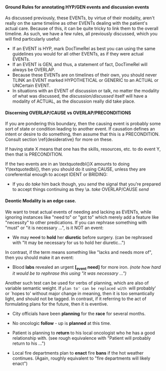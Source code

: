 #### Ground Rules for annotating HYP/GEN events and discussion events

As discussed previously, these EVENTs, by virtue of their modality,
aren't really on the same timeline as other EVENTs dealing with the
patient's actual care. Because of this, it can be quite tricky to
link them to the overall timeline. As such, we have a few rules, all
previously discussed, which you will find particularly useful:

- If an EVENT is HYP, mark DocTimeRel as best you can using the same
guidelines you would for all other EVENTs, as if they were actual
EVENTs. 
- If an EVENT is GEN, and thus, a statement of fact, DocTimeRel will
always be OVERLAP. 
- Because these EVENTs are on timelines of their own, you should never
TLINK an EVENT marked HYPOTHETICAL or GENERIC to an ACTUAL or UNCertain
EVENT. 
- In situations with an EVENT of discussion or talk, no matter the modality
of what was discussed, the *discussion*/*discussed* itself
will have a modality of ACTUAL, as the discussion really did take
place. 

#### Discerning OVERLAP/CAUSE vs OVERLAP/PRECONDITIONS

If you are pondering this boundary, then the causing event is probably
some sort of state or condition leading to another event. If causation
defines an intent or desire to do something, then assume that this
is a PRECONDITION. Consult section \ref{desiderative} for more on
these.

If having state X means that one has the skills, resources, etc. to
do event Y, then that is PRECONDITION.

If the two events are in an \textquotedbl{}X amounts to doing Y\textquotedbl{},
then you should do it using CAUSE, unless they are coreferential enough
to accept IDENT or BRIDING:

- If you do *take* him back though, you *send* the signal
that you're prepared to accept things continuing as they \a. *take*
OVERLAP/CAUSE *send*


#### Deontic Modality is an edge case.


We want to treat actual events of needing and lacking as EVENTs, while ignoring instances like "need to" or "got to" which merely add a feature like "necessity" to other predications.  If you can rephrase something with "must" or "it is necessary ...", is it NOT an event:

- We may ~~need~~ to **hold** her **diuretic** before surgery.
(can be rephrased with "It may be necessary for us to hold her diuretic...")

In contrast, if the term means something like "lacks and needs more of", then you should make it an event:
- Blood **labs** revealed an urgent **[<sub>event</sub> need]** for more iron.
*(note how hard it would be to rephrase this using "it was necessary ...")*


Another such test can be used for verbs of planning, which are also
of variable semantic weight. If `plan to' can be replaced with `will
probably' or `hopes to' without major change in meaning, then it is
too semantically light, and should not be tagged. In contrast, if
it referring to the act of formulating plans for the future, then
it is eventive.

- City officials have been **planning** for the **race** for
several months.

- No oncologic **follow** - up is **planned** at this time.

- Patient is planning to **return** to his local oncologist
who he has a good relationship with. (see rough equivalence with "Patient
will probably return to his ...")

- Local fire departments plan to **enact** fire **bans** if
the hot weather continues. (Again, roughly equivalent to "fire departments
will likely enact")


